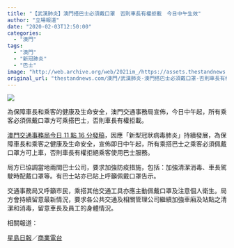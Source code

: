 ```yaml
---
title: "【武漢肺炎】澳門搭巴士必須戴口罩　否則車長有權拒載　今日中午生效"
author: "立場報道"
date: "2020-02-03T12:50:00"
categories:
  - "澳門"
tags:
  - "澳門"
  - "新冠肺炎"
  - "巴士"
image: "http://web.archive.org/web/2021im_/https://assets.thestandnews.com/media/photos/Untitled-1-08_azDxA_gdT2NA5.png"
original_url: "thestandnews.com/澳門/武漢肺炎-澳門搭巴士必須戴口罩-否則車長有權拒載-今日中午生效"
---
```

![](http://web.archive.org/web/2021im_/https://assets.thestandnews.com/media/photos/Untitled-1-08_azDxA_gdT2NA5.png)

為保障車長和乘客的健康及生命安全，澳門交通事務局宣佈，今日中午起，所有乘客必須佩戴口罩方可乘搭巴士，否則車長有權拒載。

[澳門交通事務局今日 11 點 16 分發稿](http://web.archive.org/web/20211229132337/https://www.gov.mo/zh-hant/news/316522/)，因應「新型冠狀病毒肺炎」持續發展，為保障車長和乘客之健康及生命安全，宣佈即日中午起，所有乘搭巴士之乘客必須佩戴口罩方可上車，否則車長有權拒絕乘客使用巴士服務。

局方已協調當地兩間巴士公司，要求加強防疫措施，包括：加強清潔消毒、車長駕駛時配戴口罩等。有巴士站亦已貼上呼籲佩戴口罩告示。

交通事務局又呼籲市民，乘搭其他交通工具亦應主動佩戴口罩及注意個人衛生。局方會持續留意最新情況，要求各公共交通及相關管理公司繼續加強車廂及站點之清潔和消毒，留意車長及員工的身體情況。

相關報道：

[星島日報](http://web.archive.org/web/20211229132337/https://std.stheadline.com/instant/articles/detail/1193012/%E5%8D%B3%E6%99%82-%E9%A6%99%E6%B8%AF-%E6%AD%A6%E6%BC%A2%E8%82%BA%E7%82%8E-%E6%BE%B3%E9%96%80%E6%89%80%E6%9C%89%E5%B7%B4%E5%A3%AB%E4%B9%98%E5%AE%A2%E9%A0%88%E6%88%B4%E5%8F%A3%E7%BD%A9-%E5%90%A6%E5%89%87%E8%BB%8A%E9%95%B7%E5%8F%AF%E6%8B%92%E4%B8%8A%E8%BB%8A)／[商業電台](http://web.archive.org/web/20211229132337/https://www.881903.com/Page/ZH-TW/newsdetail.aspx?csid=261_341&itemid=1258495)